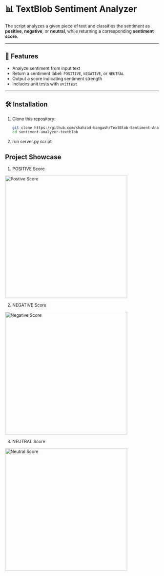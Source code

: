 
# 📊 TextBlob Sentiment Analyzer

The script analyzes a given piece of text and classifies the sentiment as **positive**, **negative**, or **neutral**, while returning a corresponding **sentiment score**.

---

## 🚀 Features

- Analyze sentiment from input text
- Return a sentiment label: `POSITIVE`, `NEGATIVE`, or `NEUTRAL`
- Output a score indicating sentiment strength
- Includes unit tests with `unittest`

---

## 🛠️ Installation

1. Clone this repository:
   ```bash
   git clone https://github.com/shahzad-bangash/TextBlob-Sentiment-Analyzer
   cd sentiment-analyzer-textblob

2. run server.py script

## Project Showcase

1. POSITIVE Score

<img src="ScreenShots/positive_score.png" alt="Postive Score" width="400"/>

2. NEGATIVE Score

<img src="ScreenShots/negative_score.png" alt="Negative Score" width="400"/>

3. NEUTRAL Score

<img src="ScreenShots/neutral_score.png" alt="Neutral Score" width="400"/>


